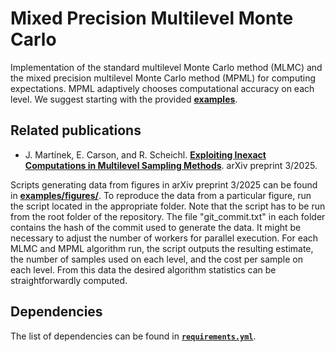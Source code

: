 # Mixed Precision Multilevel Monte Carlo
Implementation of the standard multilevel Monte Carlo method (MLMC) and the mixed precision multilevel Monte Carlo method (MPML) for computing expectations. MPML adaptively chooses computational accuracy on each level. We suggest starting with the provided **[examples](./examples/)**.
## Related publications
* J. Martínek, E. Carson, and R. Scheichl. **[Exploiting Inexact Computations in Multilevel Sampling Methods](https://arxiv.org/abs/2503.05533)**. arXiv preprint 3/2025.

Scripts generating data from figures in arXiv preprint 3/2025 can be found in **[examples/figures/](./examples/figures/)**. To reproduce the data from a particular figure, run the script located in the appropriate folder. Note that the script has to be run from the root folder of the repository. The file "git_commit.txt" in each folder contains the hash of the commit used to generate the data. It might be necessary to adjust the number of workers for parallel execution. For each MLMC and MPML algorithm run, the script outputs the resulting estimate, the number of samples used on each level, and the cost per sample on each level. From this data the desired algorithm statistics can be straightforwardly computed.
## Dependencies
The list of dependencies can be found in **[`requirements.yml`](./requirements.yml)**.